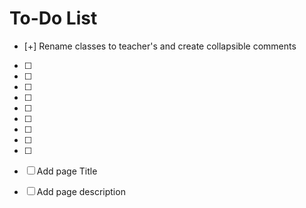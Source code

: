 # To-Do List

- [+] Rename classes to teacher's and create collapsible comments
- [ ]
- [ ]
- [ ]
- [ ]
- [ ]
- [ ]
- [ ]
- [ ]
- [ ]

- [ ] Add page Title
- [ ] Add page description
